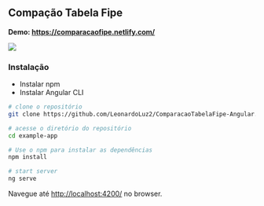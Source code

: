 ## Compação Tabela Fipe

**Demo: https://comparacaofipe.netlify.com/**

<img src="https://i.imgur.com/ORvtRTe.png"/>

### Instalação

* Instalar npm
* Instalar Angular CLI

```bash
# clone o repositório
git clone https://github.com/LeonardoLuz2/ComparacaoTabelaFipe-Angular.git

# acesse o diretório do repositório
cd example-app

# Use o npm para instalar as dependências
npm install

# start server
ng serve
```

Navegue até [http://localhost:4200/](http://localhost:4200/) no browser.
